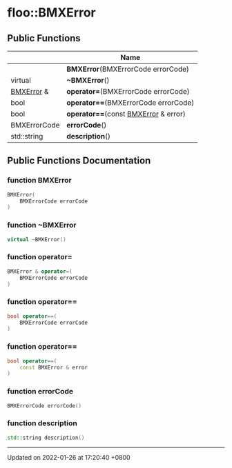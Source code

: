 # floo::BMXError

## Public Functions

|                                | Name                                                       |
| ------------------------------ | ---------------------------------------------------------- |
|                                | **BMXError**(BMXErrorCode errorCode)                       |
| virtual                        | **\~BMXError**()                                           |
| [BMXError](broken-reference) & | **operator=**(BMXErrorCode errorCode)                      |
| bool                           | **operator==**(BMXErrorCode errorCode)                     |
| bool                           | **operator==**(const [BMXError](broken-reference) & error) |
| BMXErrorCode                   | **errorCode**()                                            |
| std::string                    | **description**()                                          |

## Public Functions Documentation

### function BMXError

```cpp
BMXError(
    BMXErrorCode errorCode
)
```

### function \~BMXError

```cpp
virtual ~BMXError()
```

### function operator=

```cpp
BMXError & operator=(
    BMXErrorCode errorCode
)
```

### function operator==

```cpp
bool operator==(
    BMXErrorCode errorCode
)
```

### function operator==

```cpp
bool operator==(
    const BMXError & error
)
```

### function errorCode

```cpp
BMXErrorCode errorCode()
```

### function description

```cpp
std::string description()
```

***

Updated on 2022-01-26 at 17:20:40 +0800
